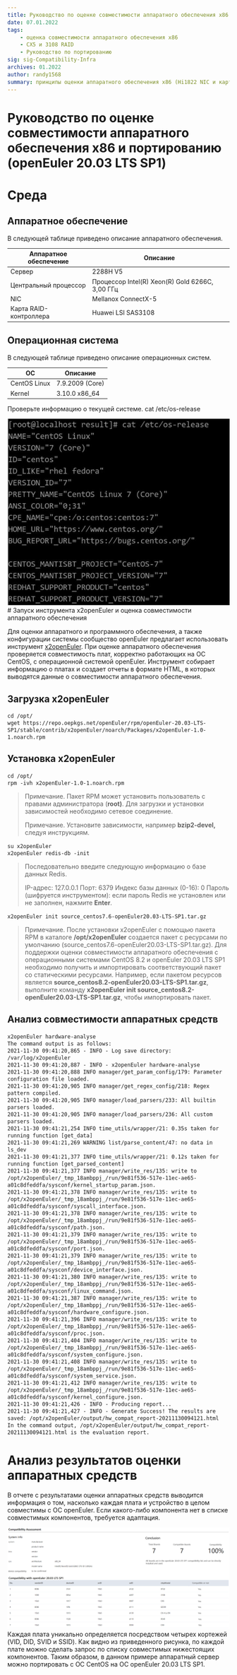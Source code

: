 ```yaml
---
title: Руководство по оценке совместимости аппаратного обеспечения x86 и портированию (openEuler 20.03 LTS SP1)  
date: 07.01.2022  
tags:  
    - оценка совместимости аппаратного обеспечения x86  
    - CX5 и 3108 RAID  
    - Руководство по портированию  
sig: sig-Compatibility-Infra  
archives: 01.2022 
author: randy1568  
summary: принципы оценки аппаратного обеспечения x86 (Hi1822 NIC и карта RAID-контроллера 3108)
---
```


# Руководство по оценке совместимости аппаратного обеспечения x86 и портированию (openEuler 20.03 LTS SP1)


# Среда

## Аппаратное обеспечение

В следующей таблице приведено описание аппаратного обеспечения.

| Аппаратное обеспечение | Описание                                        |
| ---------------------- | ----------------------------------------------- |
| Сервер                 | 2288H V5                                        |
| Центральный процессор  | Процессор Intel(R) Xeon(R) Gold 6266C, 3,00 ГГц |
| NIC                    | Mellanox ConnectX-5                             |
| Карта RAID-контроллера | Huawei LSI SAS3108                              |

## Операционная система

В следующей таблице приведено описание операционных систем.

| ОС           | Описание        |
| ------------ | --------------- |
| CentOS Linux | 7.9.2009 (Core) |
| Kernel       | 3.10.0  x86_64  |

Проверьте информацию о текущей системе.
cat /etc/os-release

<img src="./image/hardware-1.png">
# Запуск инструмента x2openEuler и оценка совместимости аппаратного обеспечения

Для оценки аппаратного и программного обеспечения, а также конфигурации системы сообщество openEuler предлагает использовать инструмент [x2openEuler](https://repo.oepkgs.net/openEuler/rpm/openEuler-20.03-LTS-SP1/stable/contrib/x2openEuler/noarch/Packages/). При оценке аппаратного обеспечения проверяется совместимость плат, корректно работающих на ОС CentOS, с операционной системой openEuler. Инструмент собирает информацию о платах и создает отчеты в формате HTML, в которых выводятся данные о совместимости аппаратного обеспечения.

## Загрузка x2openEuler

```
cd /opt/
wget https://repo.oepkgs.net/openEuler/rpm/openEuler-20.03-LTS-SP1/stable/contrib/x2openEuler/noarch/Packages/x2openEuler-1.0-1.noarch.rpm
```

## Установка x2openEuler

```
cd /opt/
rpm -ivh x2openEuler-1.0-1.noarch.rpm
```

> Примечание. Пакет RPM может установить пользователь с правами администратора (**root)**. Для загрузки и установки зависимостей необходимо сетевое соединение. 
>
> Примечание. Установите зависимости, например **bzip2-devel,** следуя инструкциям.

```
su x2openEuler
x2openEuler redis-db -init
```

> Последовательно введите следующую информацию о базе данных Redis. 
>
> IP-адрес: 127.0.0.1
> Порт: 6379
> Индекс базы данных (0-16): 0
> Пароль (шифруется инструментом): если пароль Redis не установлен или не заполнен, нажмите **Enter**.

```
x2openEuler init source_centos7.6-openEuler20.03-LTS-SP1.tar.gz
```

> Примечание. После установки x2openEuler с помощью пакета RPM в каталоге **/opt/x2openEuler** создается пакет с ресурсами по умолчанию (source\_centos7.6-openEuler20.03-LTS-SP1.tar.gz). Для поддержки оценки совместимости аппаратного обеспечения с операционными системами CentOS 8.2 и openEuler 20.03 LTS SP1 необходимо получить и импортировать соответствующий пакет со статическими ресурсами. Например, если пакетом ресурсов является **source\_centos8.2-openEuler20.03-LTS-SP1.tar.gz**, выполните команду **x2openEuler init source\_centos8.2-openEuler20.03-LTS-SP1.tar.gz**, чтобы импортировать пакет.

## Анализ совместимости аппаратных средств

    x2openEuler hardware-analyse 
    ‏The command output is as follows:
    2021-11-30 09:41:20,865 - INFO - Log save directory: /var/log/x2openEuler
    2021-11-30 09:41:20,887 - INFO - x2openEuler hardware-analyse
    2021-11-30 09:41:20,888 INFO manager/get_param_config/179: Parameter configuration file loaded.
    2021-11-30 09:41:20,905 INFO manager/get_regex_config/218: Regex pattern compiled.
    2021-11-30 09:41:20,905 INFO manager/load_parsers/233: All builtin parsers loaded.
    2021-11-30 09:41:20,905 INFO manager/load_parsers/236: All custom parsers loaded.
    2021-11-30 09:41:21,254 INFO time_utils/wrapper/21: 0.35s taken for running function [get_data]
    2021-11-30 09:41:21,269 WARNING list/parse_content/47: no data in ls_dev
    2021-11-30 09:41:21,377 INFO time_utils/wrapper/21: 0.12s taken for running function [get_parsed_content]
    2021-11-30 09:41:21,377 INFO manager/write_res/135: write to /opt/x2openEuler/_tmp_18ambppj_/run/9e81f536-517e-11ec-ae65-a01c8dfeddfa/sysconf/kernel_startup_param.json.
    2021-11-30 09:41:21,378 INFO manager/write_res/135: write to /opt/x2openEuler/_tmp_18ambppj_/run/9e81f536-517e-11ec-ae65-a01c8dfeddfa/sysconf/syscall_interface.json.
    2021-11-30 09:41:21,378 INFO manager/write_res/135: write to /opt/x2openEuler/_tmp_18ambppj_/run/9e81f536-517e-11ec-ae65-a01c8dfeddfa/sysconf/path.json.
    2021-11-30 09:41:21,379 INFO manager/write_res/135: write to /opt/x2openEuler/_tmp_18ambppj_/run/9e81f536-517e-11ec-ae65-a01c8dfeddfa/sysconf/port.json.
    2021-11-30 09:41:21,379 INFO manager/write_res/135: write to /opt/x2openEuler/_tmp_18ambppj_/run/9e81f536-517e-11ec-ae65-a01c8dfeddfa/sysconf/device_interface.json.
    2021-11-30 09:41:21,380 INFO manager/write_res/135: write to /opt/x2openEuler/_tmp_18ambppj_/run/9e81f536-517e-11ec-ae65-a01c8dfeddfa/sysconf/linux_command.json.
    2021-11-30 09:41:21,387 INFO manager/write_res/135: write to /opt/x2openEuler/_tmp_18ambppj_/run/9e81f536-517e-11ec-ae65-a01c8dfeddfa/sysconf/hardware_configure.json.
    2021-11-30 09:41:21,396 INFO manager/write_res/135: write to /opt/x2openEuler/_tmp_18ambppj_/run/9e81f536-517e-11ec-ae65-a01c8dfeddfa/sysconf/proc.json.
    2021-11-30 09:41:21,404 INFO manager/write_res/135: write to /opt/x2openEuler/_tmp_18ambppj_/run/9e81f536-517e-11ec-ae65-a01c8dfeddfa/sysconf/system_configure.json.
    2021-11-30 09:41:21,408 INFO manager/write_res/135: write to /opt/x2openEuler/_tmp_18ambppj_/run/9e81f536-517e-11ec-ae65-a01c8dfeddfa/sysconf/system_service.json.
    2021-11-30 09:41:21,412 INFO manager/write_res/135: write to /opt/x2openEuler/_tmp_18ambppj_/run/9e81f536-517e-11ec-ae65-a01c8dfeddfa/sysconf/kernel_configure.json.
    2021-11-30 09:41:21,426 - INFO - Producing report...
    2021-11-30 09:41:21,427 - INFO - Generate Success! The results are saved: /opt/x2openEuler/output/hw_compat_report-20211130094121.html
    In the command output, /opt/x2openEuler/output/hw_compat_report-20211130094121.html is the evaluation report.

# Анализ результатов оценки аппаратных средств

В отчете с результатами оценки аппаратных средств выводится информация о том, насколько каждая плата и устройство в целом совместимы с ОС openEuler. Если какого-либо компонента нет в списке совместимых компонентов, требуется адаптация.

<img src="./image/hardware-5.png">
Каждая плата уникально определяется посредством четырех кортежей (VID, DID, SVID и SSID). Как видно из приведенного рисунка, по каждой плате можно сделать запрос по списку совместимых нижестоящих компонентов. Таким образом, в данном примере аппаратный сервер можно портировать с ОС CentOS на ОС openEuler 20.03 LTS SP1.
